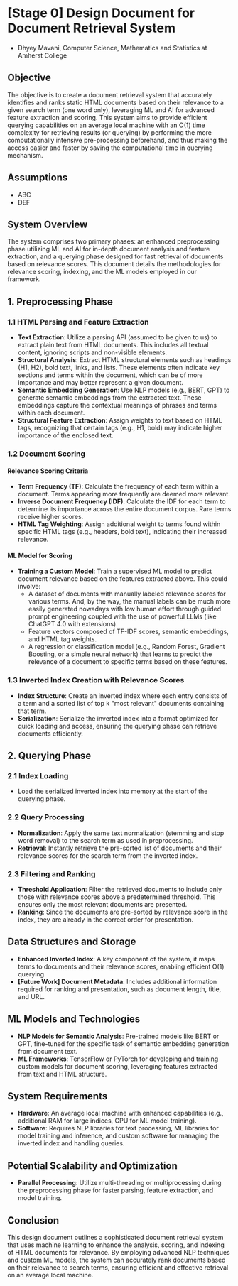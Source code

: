 # [Stage 0] Design Document for Document Retrieval System
- Dhyey Mavani, Computer Science, Mathematics and Statistics at Amherst College
## Objective

The objective is to create a document retrieval system that accurately identifies and ranks static HTML documents based on their relevance to a given search term (one word only), leveraging ML and AI for advanced feature extraction and scoring. This system aims to provide efficient querying capabilities on an average local machine with an O(1) time complexity for retrieving results (or querying) by performing the more computationally intensive pre-processing beforehand, and thus making the access easier and faster by saving the computational time in querying mechanism.

## Assumptions

- ABC
- DEF

## System Overview

The system comprises two primary phases: an enhanced preprocessing phase utilizing ML and AI for in-depth document analysis and feature extraction, and a querying phase designed for fast retrieval of documents based on relevance scores. This document details the methodologies for relevance scoring, indexing, and the ML models employed in our framework.

## 1. Preprocessing Phase

### 1.1 HTML Parsing and Feature Extraction

- **Text Extraction**: Utilize a parsing API (assumed to be given to us) to extract plain text from HTML documents. This includes all textual content, ignoring scripts and non-visible elements.
- **Structural Analysis**: Extract HTML structural elements such as headings (H1, H2), bold text, links, and lists. These elements often indicate key sections and terms within the document, which can be of more importance and may better represent a given document.
- **Semantic Embedding Generation**: Use NLP models (e.g., BERT, GPT) to generate semantic embeddings from the extracted text. These embeddings capture the contextual meanings of phrases and terms within each document.
- **Structural Feature Extraction**: Assign weights to text based on HTML tags, recognizing that certain tags (e.g., H1, bold) may indicate higher importance of the enclosed text.

### 1.2 Document Scoring

#### Relevance Scoring Criteria

- **Term Frequency (TF)**: Calculate the frequency of each term within a document. Terms appearing more frequently are deemed more relevant.
- **Inverse Document Frequency (IDF)**: Calculate the IDF for each term to determine its importance across the entire document corpus. Rare terms receive higher scores.
- **HTML Tag Weighting**: Assign additional weight to terms found within specific HTML tags (e.g., headers, bold text), indicating their increased relevance.

#### ML Model for Scoring

- **Training a Custom Model**: Train a supervised ML model to predict document relevance based on the features extracted above. This could involve:
  - A dataset of documents with manually labeled relevance scores for various terms. And, by the way, the manual labels can be much more easily generated nowadays with low human effort through guided prompt engineering coupled with the use of powerful LLMs (like ChatGPT 4.0 with extensions).
  - Feature vectors composed of TF-IDF scores, semantic embeddings, and HTML tag weights.
  - A regression or classification model (e.g., Random Forest, Gradient Boosting, or a simple neural network) that learns to predict the relevance of a document to specific terms based on these features.

### 1.3 Inverted Index Creation with Relevance Scores

- **Index Structure**: Create an inverted index where each entry consists of a term and a sorted list of top k "most relevant" documents containing that term. 
- **Serialization**: Serialize the inverted index into a format optimized for quick loading and access, ensuring the querying phase can retrieve documents efficiently.

## 2. Querying Phase

### 2.1 Index Loading

- Load the serialized inverted index into memory at the start of the querying phase.

### 2.2 Query Processing

- **Normalization**: Apply the same text normalization (stemming and stop word removal) to the search term as used in preprocessing.
- **Retrieval**: Instantly retrieve the pre-sorted list of documents and their relevance scores for the search term from the inverted index.

### 2.3 Filtering and Ranking

- **Threshold Application**: Filter the retrieved documents to include only those with relevance scores above a predetermined threshold. This ensures only the most relevant documents are presented.
- **Ranking**: Since the documents are pre-sorted by relevance score in the index, they are already in the correct order for presentation.

## Data Structures and Storage

- **Enhanced Inverted Index**: A key component of the system, it maps terms to documents and their relevance scores, enabling efficient O(1) querying.
- **[Future Work] Document Metadata**: Includes additional information required for ranking and presentation, such as document length, title, and URL.

## ML Models and Technologies

- **NLP Models for Semantic Analysis**: Pre-trained models like BERT or GPT, fine-tuned for the specific task of semantic embedding generation from document text.
- **ML Frameworks**: TensorFlow or PyTorch for developing and training custom models for document scoring, leveraging features extracted from text and HTML structure.

## System Requirements

- **Hardware**: An average local machine with enhanced capabilities (e.g., additional RAM for large indices, GPU for ML model training).
- **Software**: Requires NLP libraries for text processing, ML libraries for model training and inference, and custom software for managing the inverted index and handling queries.

## Potential Scalability and Optimization

- **Parallel Processing**: Utilize multi-threading or multiprocessing during the preprocessing phase for faster parsing, feature extraction, and model training.

## Conclusion

This design document outlines a sophisticated document retrieval system that uses machine learning to enhance the analysis, scoring, and indexing of HTML documents for relevance. By employing advanced NLP techniques and custom ML models, the system can accurately rank documents based on their relevance to search terms, ensuring efficient and effective retrieval on an average local machine.
